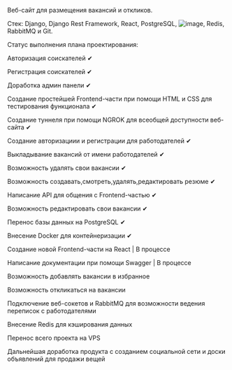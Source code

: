 Веб-сайт для размещения вакансий и откликов.

Стек: Django, Django Rest Framework, React, PostgreSQL, ![image](https://github.com/user-attachments/assets/8f70247f-a3af-4210-bd69-70c0d5f3dc66), Redis, RabbitMQ и Git.

Статус выполнения плана проектирования:

Авторизация соискателей ✔

Регистрация соискателей ✔

Доработка админ панели ✔

Создание простейшей Frontend-части при помощи HTML и CSS для тестирования функционала ✔

Создание туннеля при помощи NGROK для всеобщей доступности веб-сайта ✔

Создание авторизациии и регистрации для работодателей ✔

Выкладывание вакансий от имени работодателей ✔

Возможность удалять свои вакансии ✔

Возможность создавать,смотреть,удалять,редактировать резюме ✔

Написание API для общения с Frontend-частью ✔

Возможность редактировать свои вакансии ✔

Перенос базы данных на PostgreSQL ✔

Внесение Docker для контейнеризации ✔

Создание новой Frontend-части на React | В процессе 

Написание документации при помощи Swagger | В процессе

Возможность добавлять вакансии в избранное

Возможность откликаться на вакансии

Подключение веб-сокетов и RabbitMQ для возможности ведения переписок с работодателями

Внесение Redis для кэширования данных

Перенос всего проекта на VPS

Дальнейшая доработка продукта с созданием социальной сети и доски объявлений для продажи вещей
